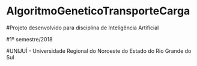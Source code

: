 # AlgoritmoGeneticoTransporteCarga

#Projeto desenvolvido para disciplina de Inteligência Artificial

#1º semestre/2018

#UNIJUÍ - Universidade Regional do Noroeste do Estado do Rio Grande do Sul
